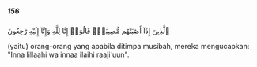 ##### 156

<span class="ayah">ٱلَّذِينَ إِذَآ أَصَٰبَتْهُم مُّصِيبَةٌۭ قَالُوٓا۟ إِنَّا لِلَّهِ وَإِنَّآ إِلَيْهِ رَٰجِعُونَ</span>

<span class="ayah_translation">(yaitu) orang-orang yang apabila ditimpa musibah, mereka mengucapkan: "Inna lillaahi wa innaa ilaihi raaji'uun".</span>

